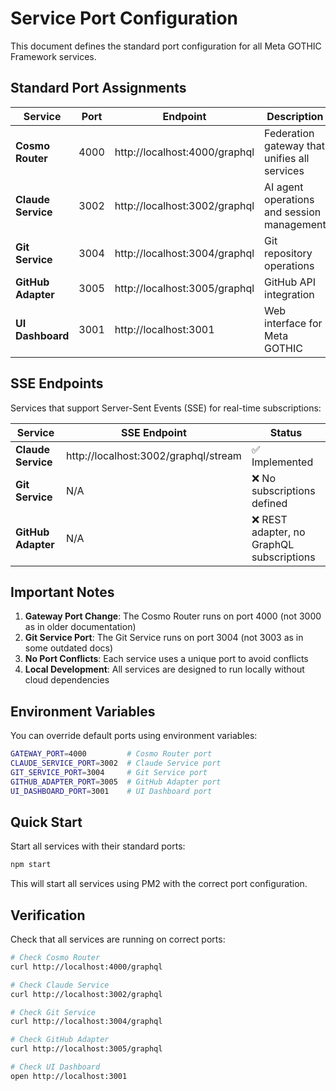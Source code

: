 # Service Port Configuration

This document defines the standard port configuration for all Meta GOTHIC Framework services.

## Standard Port Assignments

| Service | Port | Endpoint | Description |
|---------|------|----------|-------------|
| **Cosmo Router** | 4000 | http://localhost:4000/graphql | Federation gateway that unifies all services |
| **Claude Service** | 3002 | http://localhost:3002/graphql | AI agent operations and session management |
| **Git Service** | 3004 | http://localhost:3004/graphql | Git repository operations |
| **GitHub Adapter** | 3005 | http://localhost:3005/graphql | GitHub API integration |
| **UI Dashboard** | 3001 | http://localhost:3001 | Web interface for Meta GOTHIC |

## SSE Endpoints

Services that support Server-Sent Events (SSE) for real-time subscriptions:

| Service | SSE Endpoint | Status |
|---------|--------------|--------|
| **Claude Service** | http://localhost:3002/graphql/stream | ✅ Implemented |
| **Git Service** | N/A | ❌ No subscriptions defined |
| **GitHub Adapter** | N/A | ❌ REST adapter, no GraphQL subscriptions |

## Important Notes

1. **Gateway Port Change**: The Cosmo Router runs on port 4000 (not 3000 as in older documentation)
2. **Git Service Port**: The Git Service runs on port 3004 (not 3003 as in some outdated docs)
3. **No Port Conflicts**: Each service uses a unique port to avoid conflicts
4. **Local Development**: All services are designed to run locally without cloud dependencies

## Environment Variables

You can override default ports using environment variables:

```bash
GATEWAY_PORT=4000         # Cosmo Router port
CLAUDE_SERVICE_PORT=3002  # Claude Service port
GIT_SERVICE_PORT=3004     # Git Service port
GITHUB_ADAPTER_PORT=3005  # GitHub Adapter port
UI_DASHBOARD_PORT=3001    # UI Dashboard port
```

## Quick Start

Start all services with their standard ports:

```bash
npm start
```

This will start all services using PM2 with the correct port configuration.

## Verification

Check that all services are running on correct ports:

```bash
# Check Cosmo Router
curl http://localhost:4000/graphql

# Check Claude Service
curl http://localhost:3002/graphql

# Check Git Service  
curl http://localhost:3004/graphql

# Check GitHub Adapter
curl http://localhost:3005/graphql

# Check UI Dashboard
open http://localhost:3001
```